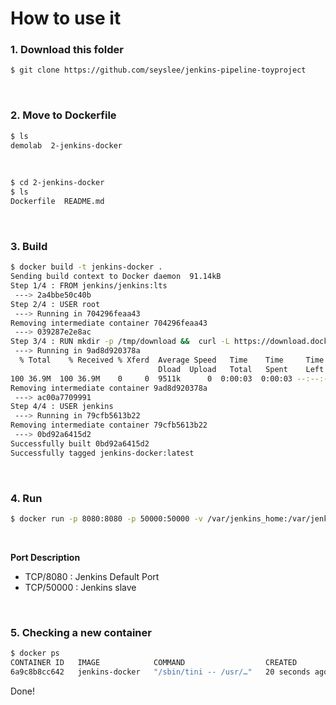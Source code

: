 # How to use it
### 1. Download this folder
```bash
$ git clone https://github.com/seyslee/jenkins-pipeline-toyproject
```
<br>

### 2. Move to Dockerfile
```bash
$ ls
demolab  2-jenkins-docker
```
<br>

```bash
$ cd 2-jenkins-docker
$ ls
Dockerfile  README.md
```
<br>

### 3. Build
```bash
$ docker build -t jenkins-docker .
Sending build context to Docker daemon  91.14kB
Step 1/4 : FROM jenkins/jenkins:lts
 ---> 2a4bbe50c40b
Step 2/4 : USER root
 ---> Running in 704296feaa43
Removing intermediate container 704296feaa43
 ---> 039287e2e8ac
Step 3/4 : RUN mkdir -p /tmp/download &&  curl -L https://download.docker.com/linux/static/stable/x86_64/docker-18.03.1-ce.tgz | tar -xz -C /tmp/download &&  rm -rf /tmp/download/docker/dockerd &&  mv /tmp/download/docker/docker* /usr/local/bin/ &&  rm -rf /tmp/download &&  groupadd -g 999 docker &&  usermod -aG staff,docker jenkins
 ---> Running in 9ad8d920378a
  % Total    % Received % Xferd  Average Speed   Time    Time     Time  Current
                                 Dload  Upload   Total   Spent    Left  Speed
100 36.9M  100 36.9M    0     0  9511k      0  0:00:03  0:00:03 --:--:-- 9509k
Removing intermediate container 9ad8d920378a
 ---> ac00a7709991
Step 4/4 : USER jenkins
 ---> Running in 79cfb5613b22
Removing intermediate container 79cfb5613b22
 ---> 0bd92a6415d2
Successfully built 0bd92a6415d2
Successfully tagged jenkins-docker:latest
```
<br>

### 4. Run
```bash
$ docker run -p 8080:8080 -p 50000:50000 -v /var/jenkins_home:/var/jenkins_home -v /var/run/docker.sock:/var/run/docker.sock --name jenkins -d jenkins-docker
```
<br>

**Port Description**  
- TCP/8080 : Jenkins Default Port
- TCP/50000 : Jenkins slave

<br>

### 5. Checking a new container
```bash
$ docker ps
CONTAINER ID   IMAGE            COMMAND                  CREATED          STATUS          PORTS                                                                                      NAMES
6a9c8b8cc642   jenkins-docker   "/sbin/tini -- /usr/…"   20 seconds ago   Up 19 seconds   0.0.0.0:8080->8080/tcp, :::8080->8080/tcp, 0.0.0.0:50000->50000/tcp, :::50000->50000/tcp   jenkins
```

Done!
